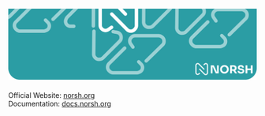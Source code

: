 <p align="center" style="margin-bottom: 20px">
  <a href="https://norsh.org">
        <img src="https://raw.githubusercontent.com/norsh-org/.github/110557ede1b0503557a21efd031b80cd62742d8e/profile/header.png">
  </a>
</p>

Official Website: [norsh.org](https://norsh.org/)<br/>
Documentation: [docs.norsh.org](https://docs.norsh.org/)
